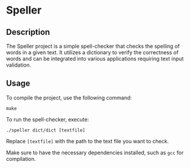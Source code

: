 # Speller

## Description
The Speller project is a simple spell-checker that checks the spelling of words in a given text. It utilizes a dictionary to verify the correctness of words and can be integrated into various applications requiring text input validation.

## Usage
To compile the project, use the following command:
```
make
```

To run the spell-checker, execute:
```
./speller dict/dict [textfile]
```
Replace `[textfile]` with the path to the text file you want to check.

Make sure to have the necessary dependencies installed, such as `gcc` for compilation.
